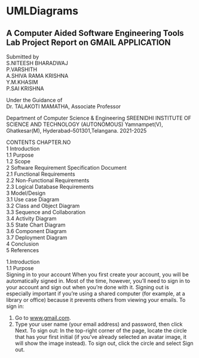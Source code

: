# UMLDiagrams
## A Computer Aided Software Engineering Tools  Lab Project Report on GMAIL APPLICATION


Submitted by                                                            
S.NITEESH BHARADWAJ    
P.VARSHITH 		       
A.SHIVA RAMA KRISHNA   
Y.M.KHASIM 		       
P.SAI KRISHNA           

Under the Guidance of                                             
Dr. TALAKOTI MAMATHA, Associate Professor


Department of Computer Science & Engineering
SREENIDHI INSTITUTE OF SCIENCE AND TECHNOLOGY (AUTONOMOUS)
Yamnampet(V), Ghatkesar(M), Hyderabad–501301,Telangana.
2021-2025




CONTENTS
CHAPTER.NO	
1	Introduction	                                                                                     
1.1	Purpose	                               
1.2	Scope	                                      
2	Software Requirement Specification Document	                                  
2.1	Functional Requirements	                               
2.2	Non-Functional Requirements	                             
2.3	Logical Database Requirements	                                 
3	Model/Design	                                
3.1	Use case Diagram	                             
3.2	Class and Object Diagram	                                   
3.3	Sequence and Collaboration 	                       
3.4	Activity Diagram	                               
3.5	State Chart Diagram	                                   
3.6	Component Diagram	                                      
3.7	Deployment Diagram                                           
4	Conclusion	                            
5	References	                                     

1.Introduction                                        
1.1	Purpose                                                
Signing in to your account When you first create your account, you will be automatically signed in. Most of the time, however, you’ll need to sign in to your account and sign out when you’re done with it. Signing out is especially important if you’re using a shared computer (for example, at a library or office) because it prevents others from viewing your emails. To sign in: 
1. Go to www.gmail.com.
2. Type your user name (your email address) and password, then click Next. To sign out: In the top-right corner of the page, locate the circle that has your first initial (if you’ve already selected an avatar image, it will show the image instead). To sign out, click the circle and select Sign out.
